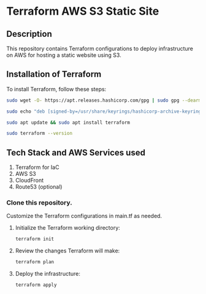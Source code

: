 # Terraform AWS S3 Static Site

## Description
This repository contains Terraform configurations to deploy infrastructure on AWS for hosting a static website using S3.

## Installation of Terraform
To install Terraform, follow these steps:
```bash
sudo wget -O- https://apt.releases.hashicorp.com/gpg | sudo gpg --dearmor -o /usr/share/keyrings/hashicorp-archive-keyring.gpg

sudo echo "deb [signed-by=/usr/share/keyrings/hashicorp-archive-keyring.gpg] https://apt.releases.hashicorp.com $(lsb_release -cs) main" | sudo tee /etc/apt/sources.list.d/hashicorp.list

sudo apt update && sudo apt install terraform

sudo terraform --version

```

## Tech Stack and AWS Services used
1. Terraform for IaC
2. AWS S3
3. CloudFront
4. Route53 (optional)

### Clone this repository.

Customize the Terraform configurations in main.tf as needed.

1. Initialize the Terraform working directory:

    ```bash
    terraform init
    ```

2. Review the changes Terraform will make:

    ```bash
    terraform plan
    ```
3. Deploy the infrastructure:

    ```bash
    terraform apply
    ```

